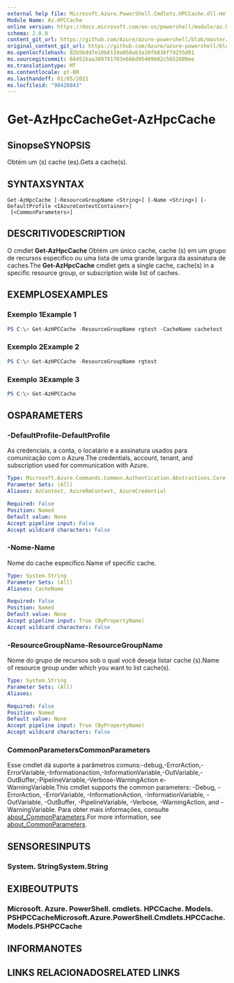 ```yaml
---
external help file: Microsoft.Azure.PowerShell.Cmdlets.HPCCache.dll-Help.xml
Module Name: Az.HPCCache
online version: https://docs.microsoft.com/en-us/powershell/module/az.hpccache/get-azhpccache
schema: 2.0.0
content_git_url: https://github.com/Azure/azure-powershell/blob/master/src/HPCCache/HPCCache/help/Get-AzHpcCache.md
original_content_git_url: https://github.com/Azure/azure-powershell/blob/master/src/HPCCache/HPCCache/help/Get-AzHpcCache.md
ms.openlocfilehash: 82b5bdd7e10b8119a058ab3a30f6836ff9255d01
ms.sourcegitcommit: 68451baa389791703e666d95469602c5652609ee
ms.translationtype: MT
ms.contentlocale: pt-BR
ms.lasthandoff: 01/05/2021
ms.locfileid: "98426843"
---
```

# <span data-ttu-id="e3236-101">Get-AzHpcCache</span><span class="sxs-lookup"><span data-stu-id="e3236-101">Get-AzHpcCache</span></span>

## <span data-ttu-id="e3236-102">Sinopse</span><span class="sxs-lookup"><span data-stu-id="e3236-102">SYNOPSIS</span></span>
<span data-ttu-id="e3236-103">Obtém um (s) cache (es).</span><span class="sxs-lookup"><span data-stu-id="e3236-103">Gets a cache(s).</span></span>

## <span data-ttu-id="e3236-104">SYNTAX</span><span class="sxs-lookup"><span data-stu-id="e3236-104">SYNTAX</span></span>

```
Get-AzHpcCache [-ResourceGroupName <String>] [-Name <String>] [-DefaultProfile <IAzureContextContainer>]
 [<CommonParameters>]
```

## <span data-ttu-id="e3236-105">DESCRITIVO</span><span class="sxs-lookup"><span data-stu-id="e3236-105">DESCRIPTION</span></span>
<span data-ttu-id="e3236-106">O cmdlet **Get-AzHpcCache** Obtém um único cache, cache (s) em um grupo de recursos específico ou uma lista de uma grande largura da assinatura de caches.</span><span class="sxs-lookup"><span data-stu-id="e3236-106">The **Get-AzHpcCache** cmdlet gets a single cache, cache(s) in a specific resource group, or subscription wide list of caches.</span></span>

## <span data-ttu-id="e3236-107">EXEMPLOS</span><span class="sxs-lookup"><span data-stu-id="e3236-107">EXAMPLES</span></span>

### <span data-ttu-id="e3236-108">Exemplo 1</span><span class="sxs-lookup"><span data-stu-id="e3236-108">Example 1</span></span>
```powershell
PS C:\> Get-AzHPCCache -ResourceGroupName rgtest -CacheName cachetest
```

### <span data-ttu-id="e3236-109">Exemplo 2</span><span class="sxs-lookup"><span data-stu-id="e3236-109">Example 2</span></span>
```powershell
PS C:\> Get-AzHPCCache -ResourceGroupName rgtest
```

### <span data-ttu-id="e3236-110">Exemplo 3</span><span class="sxs-lookup"><span data-stu-id="e3236-110">Example 3</span></span>
```powershell
PS C:\> Get-AzHPCCache
```

## <span data-ttu-id="e3236-111">OS</span><span class="sxs-lookup"><span data-stu-id="e3236-111">PARAMETERS</span></span>

### <span data-ttu-id="e3236-112">-DefaultProfile</span><span class="sxs-lookup"><span data-stu-id="e3236-112">-DefaultProfile</span></span>
<span data-ttu-id="e3236-113">As credenciais, a conta, o locatário e a assinatura usados para comunicação com o Azure.</span><span class="sxs-lookup"><span data-stu-id="e3236-113">The credentials, account, tenant, and subscription used for communication with Azure.</span></span>

```yaml
Type: Microsoft.Azure.Commands.Common.Authentication.Abstractions.Core.IAzureContextContainer
Parameter Sets: (All)
Aliases: AzContext, AzureRmContext, AzureCredential

Required: False
Position: Named
Default value: None
Accept pipeline input: False
Accept wildcard characters: False
```

### <span data-ttu-id="e3236-114">-Nome</span><span class="sxs-lookup"><span data-stu-id="e3236-114">-Name</span></span>
<span data-ttu-id="e3236-115">Nome do cache específico.</span><span class="sxs-lookup"><span data-stu-id="e3236-115">Name of specific cache.</span></span>

```yaml
Type: System.String
Parameter Sets: (All)
Aliases: CacheName

Required: False
Position: Named
Default value: None
Accept pipeline input: True (ByPropertyName)
Accept wildcard characters: False
```

### <span data-ttu-id="e3236-116">-ResourceGroupName</span><span class="sxs-lookup"><span data-stu-id="e3236-116">-ResourceGroupName</span></span>
<span data-ttu-id="e3236-117">Nome do grupo de recursos sob o qual você deseja listar cache (s).</span><span class="sxs-lookup"><span data-stu-id="e3236-117">Name of resource group under which you want to list cache(s).</span></span>

```yaml
Type: System.String
Parameter Sets: (All)
Aliases:

Required: False
Position: Named
Default value: None
Accept pipeline input: True (ByPropertyName)
Accept wildcard characters: False
```

### <span data-ttu-id="e3236-118">CommonParameters</span><span class="sxs-lookup"><span data-stu-id="e3236-118">CommonParameters</span></span>
<span data-ttu-id="e3236-119">Esse cmdlet dá suporte a parâmetros comuns:-debug,-ErrorAction,-ErrorVariable,-Informationaction,-InformationVariable,-OutVariable,-OutBuffer,-PipelineVariable,-Verbose-WarningAction e-WarningVariable.</span><span class="sxs-lookup"><span data-stu-id="e3236-119">This cmdlet supports the common parameters: -Debug, -ErrorAction, -ErrorVariable, -InformationAction, -InformationVariable, -OutVariable, -OutBuffer, -PipelineVariable, -Verbose, -WarningAction, and -WarningVariable.</span></span> <span data-ttu-id="e3236-120">Para obter mais informações, consulte [about_CommonParameters](http://go.microsoft.com/fwlink/?LinkID=113216).</span><span class="sxs-lookup"><span data-stu-id="e3236-120">For more information, see [about_CommonParameters](http://go.microsoft.com/fwlink/?LinkID=113216).</span></span>

## <span data-ttu-id="e3236-121">SENSORES</span><span class="sxs-lookup"><span data-stu-id="e3236-121">INPUTS</span></span>

### <span data-ttu-id="e3236-122">System. String</span><span class="sxs-lookup"><span data-stu-id="e3236-122">System.String</span></span>

## <span data-ttu-id="e3236-123">EXIBE</span><span class="sxs-lookup"><span data-stu-id="e3236-123">OUTPUTS</span></span>

### <span data-ttu-id="e3236-124">Microsoft. Azure. PowerShell. cmdlets. HPCCache. Models. PSHPCCache</span><span class="sxs-lookup"><span data-stu-id="e3236-124">Microsoft.Azure.PowerShell.Cmdlets.HPCCache.Models.PSHPCCache</span></span>

## <span data-ttu-id="e3236-125">INFORMA</span><span class="sxs-lookup"><span data-stu-id="e3236-125">NOTES</span></span>

## <span data-ttu-id="e3236-126">LINKS RELACIONADOS</span><span class="sxs-lookup"><span data-stu-id="e3236-126">RELATED LINKS</span></span>
